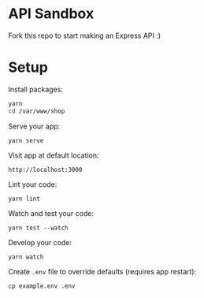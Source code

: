 API Sandbox
============

Fork this repo to start making an Express API :)

# Setup

Install packages:
```sh
yarn
cd /var/www/shop
```

Serve your app:
```
yarn serve
```

Visit app at default location:
```
http://localhost:3000
```

Lint your code:
```
yarn lint
```

Watch and test your code:
```
yarn test --watch
```

Develop your code:
```
yarn watch
```

Create `.env` file to override defaults (requires app restart):
```
cp example.env .env
```


